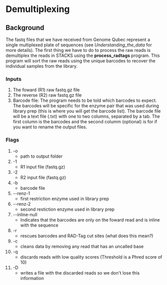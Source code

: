 # Demultiplexing  
  
## Background  
  
The fastq files that we have received from Genome Qubec represent a single multiplexed plate of sequences (see *Understanding_the_data* for more details). The first thing we have to do to process the raw reads is demultiplex the reads in STACKS using the **process_radtags** program. This program will sort the raw reads using the unique barcodes to recover the individual samples from the library.   
  
### Inputs   
1) The foward (R1) raw fastq.gz file
2) The reverse (R2) raw fastq.gz file
3) Barcode file: The program needs to be told which barcodes to expect. The barcodes will be specific for the enzyme pair that was used during library prep (this is where you will get the barcode list). The barcode file will be a text file (.txt) with one to two columns, separated by a tab. The first column is the barcodes and the second columm (optional) is for if you want to rename the output files.
  
### Flags  
1) -o
   - path to output folder
2) -1
   - R1 input file (fastq.gz)
3) -2
   - R2 input file (fastq.gz)
4) -b
   - barcode file
5) --renz-1
   - first restriction enzyme used in library prep
6) --renz-2
   - second restiction enzyme used in library prep
7) --inline-null
   - Indicates that the barcodes are only on the foward read and is inline with the sequence
8) -r
   - rescues barcodes and RAD-Tag cut sites (what does this mean?)
9) -c
    - cleans data by removing any read that has an uncalled base
10) -q
    - discards reads with low quality scores (Threshold is a Phred score of 10)
11) -D
    - writes a file with the discarded reads so we don't lose this information
